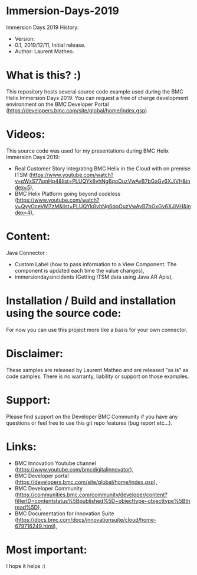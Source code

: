 # Immersion-Days-2019
Immersion Days 2019
History:
* Version:
* 0.1, 2019/12/11, Initial release.
* Author: Laurent Matheo.


# What is this? :)
This repository hosts several source code example used during the BMC Helix Immersion Days 2019.
You can request a free of charge development environment on the BMC Developer Portal (https://developers.bmc.com/site/global/home/index.gsp).


# Videos:
This source code was used for my presentations during BMC Helix Immersion Days 2019:
* Real Customer Story integrating BMC Helix in the Cloud with on premise ITSM
 (https://www.youtube.com/watch?v=pWxS77smHp4&list=PLUQYk8vhNg6qoOuzVwAvB7bGxGv6XJiVH&index=5),
* BMC Helix Platform going beyond codeless (https://www.youtube.com/watch?v=QyyOceVM7zM&list=PLUQYk8vhNg6qoOuzVwAvB7bGxGv6XJiVH&index=4),


# Content:
Java Connector :
* Custom Label (how to pass information to a View Component. The component is updated each time the value changes),
* immersiondaysincidents (Getting ITSM data using Java AR Apis),


# Installation / Build and installation using the source code:
For now you can use this project more like a basis for your own connector.



# Disclaimer:
These samples are released by Laurent Matheo and are released "as is" as code samples. There is no warranty, liability or support on those examples.


# Support:
Please find support on the Developer BMC Community if you have any questions or feel free to use this git repo features (bug report etc...).



# Links:
* BMC Innovation Youtube channel (https://www.youtube.com/bmcdigitalinnovator),
* BMC Developer portal (https://developers.bmc.com/site/global/home/index.gsp),
* BMC Developer Community (https://communities.bmc.com/community/developer/content?filterID=contentstatus%5Bpublished%5D~objecttype~objecttype%5Bthread%5D),
* BMC Documentation for Innovation Suite (https://docs.bmc.com/docs/innovationsuite/cloud/home-679716249.html),


# Most important:
I hope it helps :)
